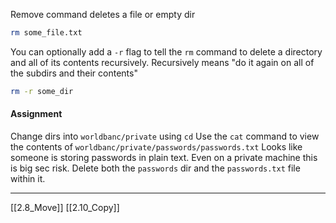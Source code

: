 Remove command deletes a file or empty dir
``` bash
rm some_file.txt
```

You can optionally add a ```-r``` flag to tell the ```rm``` command to delete a directory and all of its contents recursively.
Recursively means "do it again on all of the subdirs and their contents"
``` bash
rm -r some_dir
```

#### Assignment
Change dirs into ```worldbanc/private``` using ```cd```
Use the ```cat``` command to view the contents of ```worldbanc/private/passwords/passwords.txt``` 
Looks like someone is storing passwords in plain text.
Even on a private machine this is big sec risk.
Delete both the ```passwords``` dir and the ```passwords.txt``` file within it.

---
[[2.8_Move]]
[[2.10_Copy]]